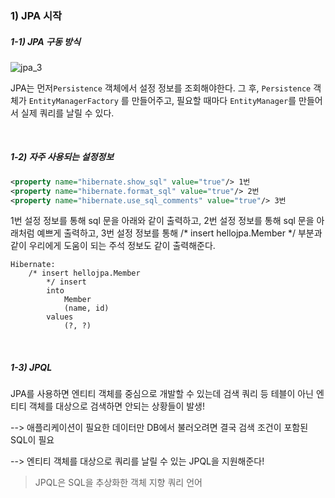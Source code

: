 ### 1) JPA 시작

##### 1-1) JPA 구동 방식

![jpa_3](https://user-images.githubusercontent.com/59816811/116521142-8e7b1780-a90e-11eb-86f1-fa87b4152b66.png)

JPA는 먼저`Persistence` 객체에서 설정 정보를 조회해야한다. 그 후, `Persistence` 객체가 `EntityManagerFactory` 를 만들어주고, 필요할 때마다 `EntityManager`를 만들어서 실제 쿼리를 날릴 수 있다.

<br>

##### 1-2) 자주 사용되는 설정정보

```xml
<property name="hibernate.show_sql" value="true"/> 1번
<property name="hibernate.format_sql" value="true"/> 2번
<property name="hibernate.use_sql_comments" value="true"/> 3번
```

1번 설정 정보를 통해 sql 문을 아래와 같이 출력하고, 2번 설정 정보를 통해 sql 문을 아래처럼 예쁘게 출력하고, 3번 설정 정보를 통해 /* insert hellojpa.Member */ 부분과 같이 우리에게 도움이 되는 주석 정보도 같이 출력해준다.

```
Hibernate: 
    /* insert hellojpa.Member
        */ insert 
        into
            Member
            (name, id) 
        values
            (?, ?)
```

<br>

##### 1-3) JPQL

JPA를 사용하면 엔티티 객체를 중심으로 개발할 수 있는데 검색 쿼리 등 테블이 아닌 엔티티 객체를 대상으로 검색하면 안되는 상황들이 발생!

--> 애플리케이션이 필요한 데이터만 DB에서 불러오려면 결국 검색 조건이 포함된 SQL이 필요

--> 엔티티 객체를 대상으로 쿼리를 날릴 수 있는 JPQL을 지원해준다!

> JPQL은 SQL을 추상화한 객체 지향 쿼리 언어


